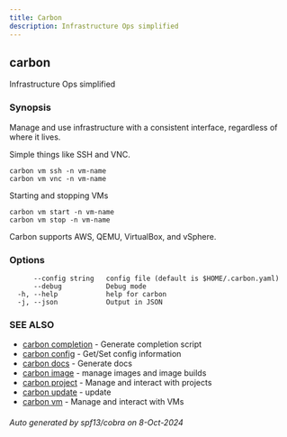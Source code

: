 ```yaml
---
title: Carbon
description: Infrastructure Ops simplified
---
```


## carbon

Infrastructure Ops simplified

### Synopsis

Manage and use infrastructure with a consistent interface, regardless of where it lives.

Simple things like SSH and VNC.

	carbon vm ssh -n vm-name
	carbon vm vnc -n vm-name

Starting and stopping VMs

	carbon vm start -n vm-name
	carbon vm stop -n vm-name

Carbon supports AWS, QEMU, VirtualBox, and vSphere.


### Options

```
      --config string   config file (default is $HOME/.carbon.yaml)
      --debug           Debug mode
  -h, --help            help for carbon
  -j, --json            Output in JSON
```

### SEE ALSO

* [carbon completion](carbon_completion.md)	 - Generate completion script
* [carbon config](carbon_config.md)	 - Get/Set config information
* [carbon docs](carbon_docs.md)	 - Generate docs 
* [carbon image](carbon_image.md)	 - manage images and image builds
* [carbon project](carbon_project.md)	 - Manage and interact with projects
* [carbon update](carbon_update.md)	 - update
* [carbon vm](carbon_vm.md)	 - Manage and interact with VMs

###### Auto generated by spf13/cobra on 8-Oct-2024
